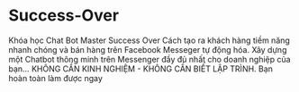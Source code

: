 # Success-Over
Khóa học Chat Bot Master Success Over Cách tạo ra khách hàng tiềm năng nhanh chóng và bán hàng trên Facebook Messeger tự động hóa. Xây dựng một Chatbot thông minh trên Messenger đầy đủ nhất cho doanh nghiệp của bạn… KHÔNG CẦN KINH NGHIỆM - KHÔNG CẦN BIẾT LẬP TRÌNH. Bạn hoàn toàn làm được ngay
